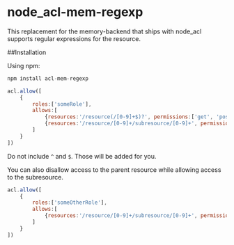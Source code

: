 node_acl-mem-regexp
===================

This replacement for the memory-backend that ships with node_acl supports regular expressions for the resource.

##Installation

Using npm:

```javascript
npm install acl-mem-regexp
```

```javascript
acl.allow([
	{
		roles:['someRole'], 
		allows:[
			{resources:'/resource(/[0-9]+$)?', permissions:['get', 'post', 'put']},
			{resources:'/resource/[0-9]+/subresource/[0-9]+', permissions:['get', 'post', 'put']}
		]
	}
])
```

Do not include ```^``` and ```$```. Those will be added for you.

You can also disallow access to the parent resource while allowing access to the subresource.

```javascript
acl.allow([
	{
		roles:['someOtherRole'], 
		allows:[
			{resources:'/resource/[0-9]+/subresource/[0-9]+', permissions:['get', 'post', 'put']}
		]
	}
])
```

